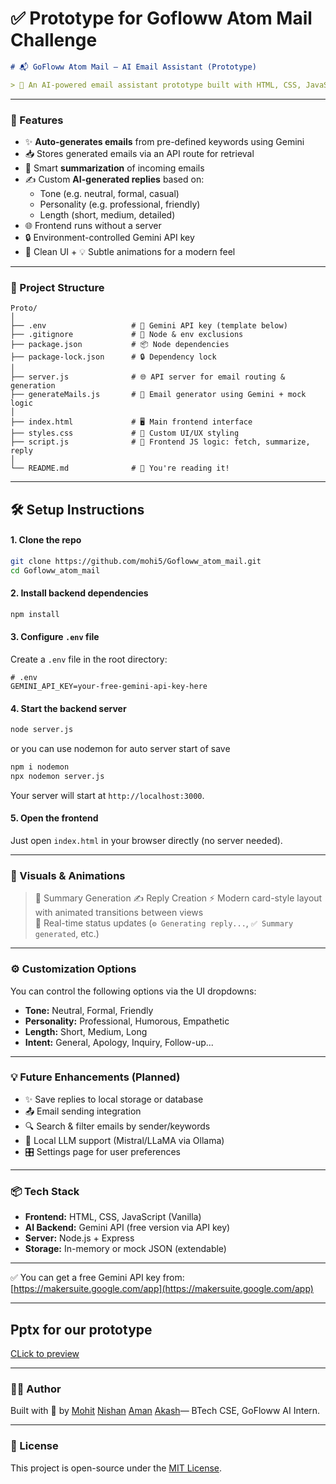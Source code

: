 # ✅ Prototype for Gofloww Atom Mail Challenge

```markdown
# 📬 GoFloww Atom Mail — AI Email Assistant (Prototype)

> 🚀 An AI-powered email assistant prototype built with HTML, CSS, JavaScript, and Node.js — featuring Gemini API for intelligent summarization and reply generation, with tone/personalization controls.
```

---

### 🧠 Features

- ✨ **Auto-generates emails** from pre-defined keywords using Gemini
- 📥 Stores generated emails via an API route for retrieval
- 🧾 Smart **summarization** of incoming emails
- ✍️ Custom **AI-generated replies** based on:
  - Tone (e.g. neutral, formal, casual)
  - Personality (e.g. professional, friendly)
  - Length (short, medium, detailed)
- 🌐 Frontend runs without a server
- 🔒 Environment-controlled Gemini API key
- 🎨 Clean UI + 💡 Subtle animations for a modern feel

---

### 📂 Project Structure

```
Proto/
│
├── .env                   # 🔐 Gemini API key (template below)
├── .gitignore             # 🚫 Node & env exclusions
├── package.json           # 📦 Node dependencies
├── package-lock.json      # 🔒 Dependency lock
│
├── server.js              # 🌐 API server for email routing & generation
├── generateMails.js       # 🧠 Email generator using Gemini + mock logic
│
├── index.html             # 🖥️ Main frontend interface
├── styles.css             # 🎨 Custom UI/UX styling
├── script.js              # 🧠 Frontend JS logic: fetch, summarize, reply
│
└── README.md              # 📘 You're reading it!
```

---

## 🛠️ Setup Instructions

#### 1. Clone the repo

```bash
git clone https://github.com/mohi5/Gofloww_atom_mail.git
cd Gofloww_atom_mail
```

#### 2. Install backend dependencies

```bash
npm install
```

#### 3. Configure `.env` file

Create a `.env` file in the root directory:

```env
# .env
GEMINI_API_KEY=your-free-gemini-api-key-here
```

#### 4. Start the backend server

```bash
node server.js
```
or you can use nodemon for auto server start of save
```bash
npm i nodemon
npx nodemon server.js
```

Your server will start at `http://localhost:3000`.

#### 5. Open the frontend

Just open `index.html` in your browser directly (no server needed).

---

### 🎥 Visuals & Animations
> 🧠 Summary Generation
> ✍️ Reply Creation 
> ⚡ Modern card-style layout with animated transitions between views  
> 🎯 Real-time status updates (`⚙️ Generating reply...`, `✅ Summary generated`, etc.)

---

### ⚙️ Customization Options

You can control the following options via the UI dropdowns:

- **Tone:** Neutral, Formal, Friendly
- **Personality:** Professional, Humorous, Empathetic
- **Length:** Short, Medium, Long
- **Intent:** General, Apology, Inquiry, Follow-up...

---

### 💡 Future Enhancements (Planned)

- ✨ Save replies to local storage or database
- 📤 Email sending integration
- 🔍 Search & filter emails by sender/keywords
- 🤖 Local LLM support (Mistral/LLaMA via Ollama)
- 🎛️ Settings page for user preferences

---

### 📦 Tech Stack

- **Frontend:** HTML, CSS, JavaScript (Vanilla)
- **AI Backend:** Gemini API (free version via API key)
- **Server:** Node.js + Express
- **Storage:** In-memory or mock JSON (extendable)

---

✅ You can get a free Gemini API key from: [https://makersuite.google.com/app](https://makersuite.google.com/app)

---

## Pptx for our prototype

[CLick to preview](https://docs.google.com/presentation/d/1Gs5VMMl0CRaIVYeOtCJMyWOn7YeA2xot/edit?usp=sharing&ouid=107993922139507169933&rtpof=true&sd=true)

---

### 🧑‍💻 Author

Built with 🧠 by [Mohit](https://github.com/mohi5) [Nishan](https://github.com/nishuR31) [Aman](https://github.com/Aman-kumar2006) [Akash](https://github.com/Akash-Munda)— BTech CSE, GoFloww AI Intern.

---


### 📜 License

This project is open-source under the [MIT License](LICENSE).
